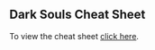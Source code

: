 ## Dark Souls Cheat Sheet

To view the cheat sheet [click here](https://parqer.github.io/soulsbourne-checklist/).
